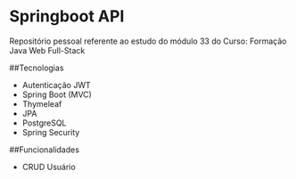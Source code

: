 # Springboot API
Repositório pessoal referente ao estudo do módulo 33 do Curso: Formação Java Web Full-Stack

##Tecnologias

- Autenticação JWT
- Spring Boot (MVC)
- Thymeleaf
- JPA
- PostgreSQL
- Spring Security

##Funcionalidades
- CRUD Usuário
